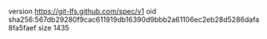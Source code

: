 version https://git-lfs.github.com/spec/v1
oid sha256:567db29280f9cac611919db16390d9bbb2a61106ec2eb28d5286dafa8fa5faef
size 1435
